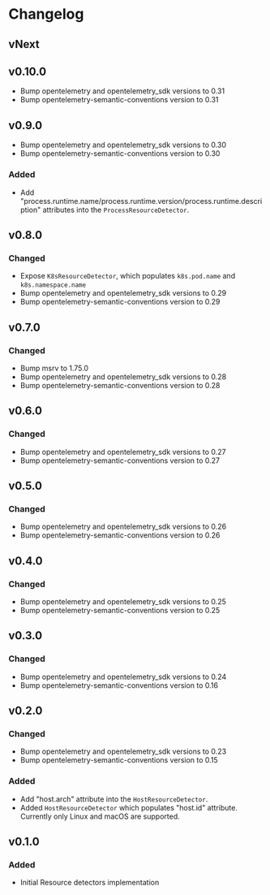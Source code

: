 # Changelog

## vNext

## v0.10.0

- Bump opentelemetry and opentelemetry_sdk versions to 0.31
- Bump opentelemetry-semantic-conventions version to 0.31

## v0.9.0

- Bump opentelemetry and opentelemetry_sdk versions to 0.30
- Bump opentelemetry-semantic-conventions version to 0.30

### Added

- Add "process.runtime.name/process.runtime.version/process.runtime.description" attributes into the `ProcessResourceDetector`.

## v0.8.0

### Changed

- Expose `K8sResourceDetector`, which populates `k8s.pod.name` and `k8s.namespace.name`
- Bump opentelemetry and opentelemetry_sdk versions to 0.29
- Bump opentelemetry-semantic-conventions version to 0.29

## v0.7.0

### Changed

- Bump msrv to 1.75.0
- Bump opentelemetry and opentelemetry_sdk versions to 0.28
- Bump opentelemetry-semantic-conventions version to 0.28

## v0.6.0

### Changed

- Bump opentelemetry and opentelemetry_sdk versions to 0.27
- Bump opentelemetry-semantic-conventions version to 0.27

## v0.5.0

### Changed

- Bump opentelemetry and opentelemetry_sdk versions to 0.26
- Bump opentelemetry-semantic-conventions version to 0.26

## v0.4.0

### Changed

- Bump opentelemetry and opentelemetry_sdk versions to 0.25
- Bump opentelemetry-semantic-conventions version to 0.25

## v0.3.0

### Changed

- Bump opentelemetry and opentelemetry_sdk versions to 0.24
- Bump opentelemetry-semantic-conventions version to 0.16

## v0.2.0

### Changed

- Bump opentelemetry and opentelemetry_sdk versions to 0.23
- Bump opentelemetry-semantic-conventions version to 0.15

### Added

- Add "host.arch" attribute into the `HostResourceDetector`.
- Added `HostResourceDetector` which populates "host.id" attribute. Currently only Linux and macOS are supported.

## v0.1.0

### Added

- Initial Resource detectors implementation
